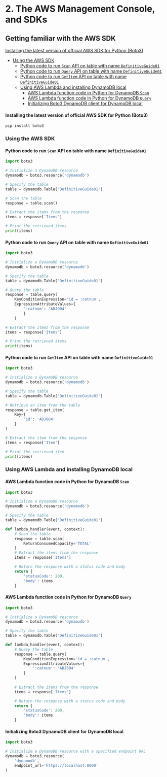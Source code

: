 # 2. The AWS Management Console, and SDKs

## Getting familiar with the AWS SDK

[Installing the latest version of official AWS SDK for Python (Boto3)](#installing-the-latest-version-of-official-aws-sdk-for-python-boto3)
- [Using the AWS SDK](#using-the-aws-sdk)
    - [Python code to run `Scan` API on table with name `DefinitiveGuide01`](#python-code-to-run-scan-api-on-table-with-name-definitiveguide01)
    - [Python code to run `Query` API on table with name `DefinitiveGuide01`](#python-code-to-run-query-api-on-table-with-name-definitiveguide01)
    - [Python code to run `GetItem` API on table with name `DefinitiveGuide01`](#python-code-to-run-getitem-api-on-table-with-name-definitiveguide01)
  - [Using AWS Lambda and installing DynamoDB local](#using-aws-lambda-and-installing-dynamodb-local)
    - [AWS Lambda function code in Python for DynamoDB `Scan`](#aws-lambda-function-code-in-python-for-dynamodb-scan)
    - [AWS Lambda function code in Python for DynamoDB `Query`](#aws-lambda-function-code-in-python-for-dynamodb-query)
    - [Initializing Boto3 DynamoDB client for DynamoDB local](#initializing-boto3-dynamodb-client-for-dynamodb-local)

#### Installing the latest version of official AWS SDK for Python (Boto3)

```shell
pip install boto3
```

### Using the AWS SDK

#### Python code to run `Scan` API on table with name `DefinitiveGuide01`

```python
import boto3

# Initialize a DynamoDB resource
dynamodb = boto3.resource('dynamodb')  

# Specify the table
table = dynamodb.Table('DefinitiveGuide01')  

# Scan the table
response = table.scan()

# Extract the items from the response
items = response['Items']

# Print the retrieved items
print(items)
```

#### Python code to run `Query` API on table with name `DefinitiveGuide01`

```python
import boto3  

# Initialize a DynamoDB resource
dynamodb = boto3.resource('dynamodb')  

# Specify the table
table = dynamodb.Table('DefinitiveGuide01')  

# Query the table
response = table.query(
    KeyConditionExpression='id = :catnum',  
    ExpressionAttributeValues={
        ':catnum': 'ADJ004'
        }
    )  

# Extract the items from the response
items = response['Items']  

# Print the retrieved items
print(items) 
```

#### Python code to run `GetItem` API on table with name `DefinitiveGuide01`

```python
import boto3  

# Initialize a DynamoDB resource
dynamodb = boto3.resource('dynamodb')  

# Specify the table
table = dynamodb.Table('DefinitiveGuide01')

# Retrieve an item from the table
response = table.get_item(
    Key={
        'id': 'ADJ004'
    }
)

# Extract the item from the response
items = response['Item']

# Print the retrieved item
print(items)
```

### Using AWS Lambda and installing DynamoDB local

#### AWS Lambda function code in Python for DynamoDB `Scan`

```python
import boto3

# Initialize a DynamoDB resource
dynamodb = boto3.resource('dynamodb')  

# Specify the table
table = dynamodb.Table('DefinitiveGuide01')

def lambda_handler(event, context):
    # Scan the table
    response = table.scan(
        ReturnConsumedCapacity='TOTAL'
    )
    # Extract the items from the response
    items = response['Items']

    # Return the response with a status code and body
    return {
        'statusCode': 200,
        'body': items
    }
```

#### AWS Lambda function code in Python for DynamoDB `Query`

```python
import boto3

# Initialize a DynamoDB resource
dynamodb = boto3.resource('dynamodb')  

# Specify the table
table = dynamodb.Table('DefinitiveGuide01')

def lambda_handler(event, context):
    # Query the table
    response = table.query(
        KeyConditionExpression='id = :catnum',
        ExpressionAttributeValues={
            ':catnum': 'ADJ004'
        }
    )
    
    # Extract the items from the response
    items = response['Items']

    # Return the response with a status code and body
    return {
        'statusCode': 200,
        'body': items
    }
```

#### Initializing Boto3 DynamoDB client for DynamoDB local

```python
import boto3

# Initialize a DynamoDB resource with a specified endpoint URL
dynamodb = boto3.resource(
    'dynamodb',
    endpoint_url='https://localhost:8000'
)
```

